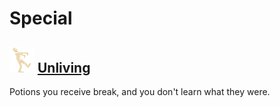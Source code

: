 # Special

## ![](Unliving/.image_big.png) [Unliving](Unliving)
Potions you receive break, and you don't learn what they were.


